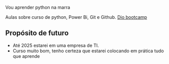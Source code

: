 Vou aprender python na marra

Aulas sobre curso de python, Power Bi, Git e Github.
[Dio bootcamp](https://www.dio.me/)

## Propósito de futuro   
- Até 2025 estarei em uma empresa de TI.
- Curso muito bom, tenho certeza que estarei colocando em prática tudo que aprende

